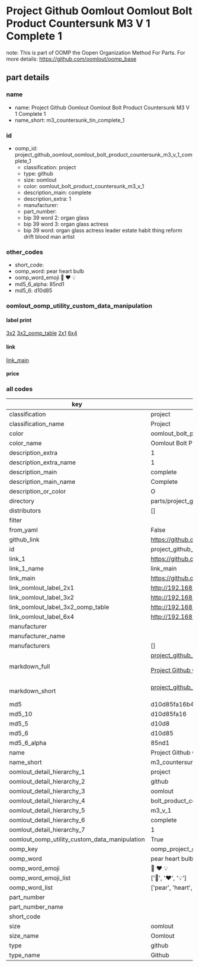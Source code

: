 # Project Github Oomlout Oomlout Bolt Product Countersunk M3 V 1 Complete 1  

note: This is part of OOMP the Oopen Organization Method For Parts. For more details: https://github.com/oomlout/oomp_base

##  part details
  







### name
* name: Project Github Oomlout Oomlout Bolt Product Countersunk M3 V 1 Complete 1
* name_short: m3_countersunk_tin_complete_1
### id
* oomp_id: project_github_oomlout_oomlout_bolt_product_countersunk_m3_v_1_complete_1
  * classification: project
  * type: github
  * size: oomlout
  * color: oomlout_bolt_product_countersunk_m3_v_1
  * description_main: complete
  * description_extra: 1
  * manufacturer: 
  * part_number: 
  * bip 39 word 2: organ glass
  * bip 39 word 3: organ glass actress
  * bip 39 word: organ glass actress leader estate habit thing reform drift blood man artist

### other_codes
* short_code: 
* oomp_word: pear heart bulb
* oomp_word_emoji :pear: :heart: :bulb:
* md5_6_alpha: 85nd1
* md5_6: d10d85






### oomlout_oomp_utility_custom_data_manipulation
#### label print
[3x2](http://192.168.1.245:1112/?label=oomp%2085nd1)
[3x2_oomp_table](http://192.168.1.108:1112/?label=oomp%2085nd1)
[2x1](http://192.168.1.242:1112/?label=oomp%2085nd1)
[6x4](http://192.168.1.55:1112/?label=oomp%2085nd1)    

#### link

[link_main](https://github.com/oomlout/oomlout_oomp_current_version_messy/tree/main/parts/project_github_oomlout_oomlout_bolt_product_countersunk_m3_v_1_complete_1)                              

#### price







### all codes 
| key | value |  
| --- | --- |  
| classification | project |  
| classification_name | Project |  
| color | oomlout_bolt_product_countersunk_m3_v_1 |  
| color_name | Oomlout Bolt Product Countersunk M3 V 1 |  
| description_extra | 1 |  
| description_extra_name | 1 |  
| description_main | complete |  
| description_main_name | Complete |  
| description_or_color | O  |  
| directory | parts/project_github_oomlout_oomlout_bolt_product_countersunk_m3_v_1_complete_1 |  
| distributors | [] |  
| filter |  |  
| from_yaml | False |  
| github_link | https://github.com/oomlout/oomlout_oomp_part_src/tree/main/parts/project_github_oomlout_oomlout_bolt_product_countersunk_m3_v_1_complete_1 |  
| id | project_github_oomlout_oomlout_bolt_product_countersunk_m3_v_1_complete_1 |  
| link_1 | https://github.com/oomlout/oomlout_oomp_current_version_messy/tree/main/parts/project_github_oomlout_oomlout_bolt_product_countersunk_m3_v_1_complete_1 |  
| link_1_name | link_main |  
| link_main | https://github.com/oomlout/oomlout_oomp_current_version_messy/tree/main/parts/project_github_oomlout_oomlout_bolt_product_countersunk_m3_v_1_complete_1 |  
| link_oomlout_label_2x1 | http://192.168.1.242:1112/?label=oomp%2085nd1 |  
| link_oomlout_label_3x2 | http://192.168.1.245:1112/?label=oomp%2085nd1 |  
| link_oomlout_label_3x2_oomp_table | http://192.168.1.108:1112/?label=oomp%2085nd1 |  
| link_oomlout_label_6x4 | http://192.168.1.55:1112/?label=oomp%2085nd1 |  
| manufacturer |  |  
| manufacturer_name |  |  
| manufacturers | [] |  
| markdown_full | [project_github_oomlout_oomlout_bolt_product_countersunk_m3_v_1_complete_1](https://github.com/oomlout/oomlout_oomp_current_version_messy/tree/main/parts/project_github_oomlout_oomlout_bolt_product_countersunk_m3_v_1_complete_1)<br>[](https://github.com/oomlout/oomlout_oomp_current_version_messy/tree/main/parts/project_github_oomlout_oomlout_bolt_product_countersunk_m3_v_1_complete_1)<br>[Project Github Oomlout Oomlout Bolt Product Countersunk M3 V 1 Complete 1](https://github.com/oomlout/oomlout_oomp_current_version_messy/tree/main/parts/project_github_oomlout_oomlout_bolt_product_countersunk_m3_v_1_complete_1)<br><br> |  
| markdown_short | [project_github_oomlout_oomlout_bolt_product_countersunk_m3_v_1_complete_1](https://github.com/oomlout/oomlout_oomp_current_version_messy/tree/main/parts/project_github_oomlout_oomlout_bolt_product_countersunk_m3_v_1_complete_1)<br><br> |  
| md5 | d10d85fa16b45c15a0a6b7e80598bce3 |  
| md5_10 | d10d85fa16 |  
| md5_5 | d10d8 |  
| md5_6 | d10d85 |  
| md5_6_alpha | 85nd1 |  
| name | Project Github Oomlout Oomlout Bolt Product Countersunk M3 V 1 Complete 1 |  
| name_short | m3_countersunk_tin_complete_1 |  
| oomlout_detail_hierarchy_1 | project |  
| oomlout_detail_hierarchy_2 | github |  
| oomlout_detail_hierarchy_3 | oomlout |  
| oomlout_detail_hierarchy_4 | bolt_product_countersunk |  
| oomlout_detail_hierarchy_5 | m3_v_1 |  
| oomlout_detail_hierarchy_6 | complete |  
| oomlout_detail_hierarchy_7 | 1 |  
| oomlout_oomp_utility_custom_data_manipulation | True |  
| oomp_key | oomp_project_github_oomlout_oomlout_bolt_product_countersunk_m3_v_1_complete_1 |  
| oomp_word | pear heart bulb |  
| oomp_word_emoji | :pear: :heart: :bulb: |  
| oomp_word_emoji_list | [':pear:', ':heart:', ':bulb:'] |  
| oomp_word_list | ['pear', 'heart', 'bulb'] |  
| part_number |  |  
| part_number_name |  |  
| short_code |  |  
| size | oomlout |  
| size_name | Oomlout |  
| type | github |  
| type_name | Github |  
